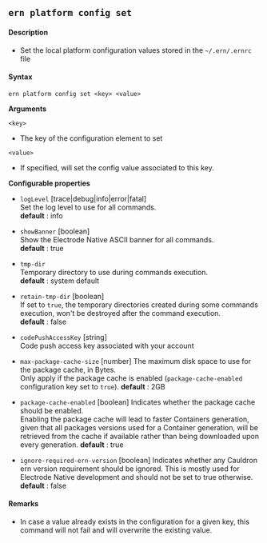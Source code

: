## `ern platform config set`

#### Description

* Set the local platform configuration values stored in the `~/.ern/.ernrc` file  

#### Syntax

`ern platform config set <key> <value>`

**Arguments**

`<key>`

* The key of the configuration element to set

`<value>`

* If specified, will set the config value associated to this key. 

**Configurable properties**

- `logLevel` [trace|debug|info|error|fatal]  
Set the log level to use for all commands.  
**default** : info

- `showBanner` [boolean]  
Show the Electrode Native ASCII banner for all commands.  
**default** : true

- `tmp-dir`  
Temporary directory to use during commands execution.  
**default** : system default

- `retain-tmp-dir` [boolean]   
If set to `true`, the temporary directories created during some commands execution, won't be destroyed after the command execution.  
**default** : false

- `codePushAccessKey` [string]   
Code push access key associated with your account  

- `max-package-cache-size` [number]
The maximum disk space to use for the package cache, in Bytes.  
Only apply if the package cache is enabled (`package-cache-enabled` configuration key set to `true`).
**default** : 2GB

- `package-cache-enabled` [boolean]
Indicates whether the package cache should be enabled.  
Enabling the package cache will lead to faster Containers generation, given that all packages versions used for a Container generation, will be retrieved from the cache if available rather than being downloaded upon every generation.
**default** : true  

- `ignore-required-ern-version` [boolean]
Indicates whether any Cauldron ern version requirement should be ignored.
This is mostly used for Electrode Native development and should not be set to true otherwise.
**default** : false

#### Remarks
 
* In case a value already exists in the configuration for a given key, this command will not fail and will overwrite the existing value.